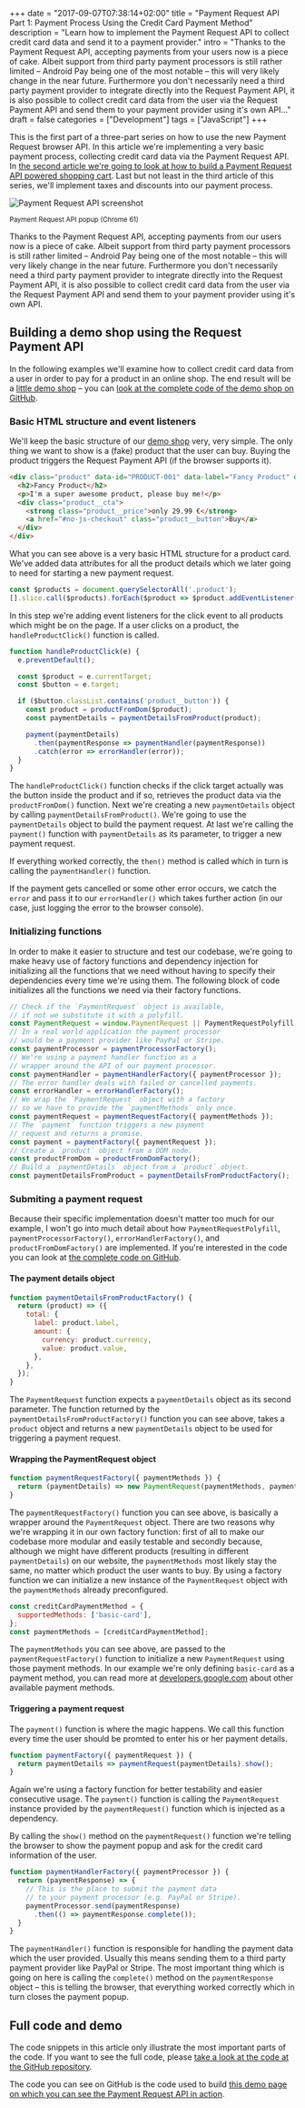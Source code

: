 +++
date = "2017-09-07T07:38:14+02:00"
title = "Payment Request API Part 1: Payment Process Using the Credit Card Payment Method"
description = "Learn how to implement the Payment Request API to collect credit card data and send it to a payment provider."
intro = "Thanks to the Payment Request API, accepting payments from your users now is a piece of cake. Albeit support from third party payment processors is still rather limited – Android Pay being one of the most notable – this will very likely change in the near future. Furthermore you don't necessarily need a third party payment provider to integrate directly into the Request Payment API, it is also possible to collect credit card data from the user via the Request Payment API and send them to your payment provider using it's own API..."
draft = false
categories = ["Development"]
tags = ["JavaScript"]
+++

This is the first part of a three-part series on how to use the new Payment Request browser API. In this article we're implementing a very basic payment process, collecting credit card data via the Payment Request API. In [the second article we're going to look at how to build a Payment Request API powered shopping cart](/blog/payment-request-api-building-a-shopping-cart/). Last but not least in the third article of this series, we'll implement taxes and discounts into our payment process.

<div class="c-content__figure">
  <div class="c-content__broad">
    <img srcset="/images/2017-09-07/payment-request-api-screenshot.png 2x" alt="Payment Request API screenshot">
  </div>
  <p class="c-content__caption">
    <small>Payment Request API popup (Chrome 61)</small>
  </p>
</div>

Thanks to the Payment Request API, accepting payments from our users now is a piece of cake. Albeit support from third party payment processors is still rather limited – Android Pay being one of the most notable – this will very likely change in the near future. Furthermore you don't necessarily need a third party payment provider to integrate directly into the Request Payment API, it is also possible to collect credit card data from the user via the Request Payment API and send them to your payment provider using it's own API.

## Building a demo shop using the Request Payment API

In the following examples we'll examine how to collect credit card data from a user in order to pay for a product in an online shop. The end result will be a [little demo shop](/demos/2017-09-07/payment-request-api/) – you can [look at the complete code of the demo shop on GitHub](https://github.com/maoberlehner/markus-oberlehner-net/tree/dev/static/demos/2017-09-07/payment-request-api/index.html).

### Basic HTML structure and event listeners

We'll keep the basic structure of our [demo shop](/demos/2017-09-07/payment-request-api/) very, very simple. The only thing we want to show is a (fake) product that the user can buy. Buying the product triggers the Request Payment API (if the browser supports it).

```html
<div class="product" data-id="PRODUCT-001" data-label="Fancy Product" data-currency="EUR" data-value="29.99">
  <h2>Fancy Product</h2>
  <p>I'm a super awesome product, please buy me!</p>
  <div class="product__cta">
    <strong class="product__price">only 29.99 €</strong>
    <a href="#no-js-checkout" class="product__button">Buy</a>
  </div>
</div>
```

What you can see above is a very basic HTML structure for a product card. We've added data attributes for all the product details which we later going to need for starting a new payment request.

```js
const $products = document.querySelectorAll('.product');
[].slice.call($products).forEach($product => $product.addEventListener('click', handleProductClick));
```

In this step we're adding event listeners for the click event to all products which might be on the page. If a user clicks on a product, the `handleProductClick()` function is called.

```js
function handleProductClick(e) {
  e.preventDefault();

  const $product = e.currentTarget;
  const $button = e.target;

  if ($button.classList.contains('product__button')) {
    const product = productFromDom($product);
    const paymentDetails = paymentDetailsFromProduct(product);

    payment(paymentDetails)
      .then(paymentResponse => paymentHandler(paymentResponse))
      .catch(error => errorHandler(error));
  }
}
```

The `handleProductClick()` function checks if the click target actually was the button inside the product and if so, retrieves the product data via the `productFromDom()` function. Next we're creating a new `paymentDetails` object by calling `paymentDetailsFromProduct()`. We're going to use the `paymentDetails` object to build the payment request. At last we're calling the `payment()` function with `paymentDetails` as its parameter, to trigger a new payment request.

If everything worked correctly, the `then()` method is called which in turn is calling the `paymentHandler()` function.

If the payment gets cancelled or some other error occurs, we catch the `error` and pass it to our `errorHandler()` which takes further action (in our case, just logging the error to the browser console).

### Initializing functions

In order to make it easier to structure and test our codebase, we're going to make heavy use of factory functions and dependency injection for initializing all the functions that we need without having to specify their dependencies every time we're using them. The following block of code initializes all the functions we need via their factory functions.

```js
// Check if the `PaymentRequest` object is available,
// if not we substitute it with a polyfill.
const PaymentRequest = window.PaymentRequest || PaymentRequestPolyfill;
// In a real world application the payment processor
// would be a payment provider like PayPal or Stripe.
const paymentProcessor = paymentProcessorFactory();
// We're using a payment handler function as a
// wrapper around the API of our payment processor.
const paymentHandler = paymentHandlerFactory({ paymentProcessor });
// The error handler deals with failed or cancelled payments.
const errorHandler = errorHandlerFactory();
// We wrap the `PaymentRequest` object with a factory
// so we have to provide the `paymentMethods` only once.
const paymentRequest = paymentRequestFactory({ paymentMethods });
// The `payment` function triggers a new payment
// request and returns a promise.
const payment = paymentFactory({ paymentRequest });
// Create a `product` object from a DOM node.
const productFromDom = productFromDomFactory();
// Build a `paymentDetails` object from a `product` object.
const paymentDetailsFromProduct = paymentDetailsFromProductFactory();
```

### Submiting a payment request

Because their specific implementation doesn't matter too much for our example, I won't go into much detail about how `PaymentRequestPolyfill`, `paymentProcessorFactory()`, `errorHandlerFactory()`, and `productFromDomFactory()` are implemented. If you're interested in the code you can look at [the complete code on GitHub](https://github.com/maoberlehner/markus-oberlehner-net/tree/dev/static/demos/2017-09-07/payment-request-api/index.html).

#### The payment details object

```js
function paymentDetailsFromProductFactory() {
  return (product) => ({
    total: {
      label: product.label,
      amount: {
        currency: product.currency,
        value: product.value,
      },
    },
  });
}
```

The `PaymentRequest` function expects a `paymentDetails` object as its second parameter. The function returned by the `paymentDetailsFromProductFactory()` function you can see above, takes a `product` object and returns a new `paymentDetails` object to be used for triggering a payment request.

#### Wrapping the PaymentRequest object

```js
function paymentRequestFactory({ paymentMethods }) {
  return (paymentDetails) => new PaymentRequest(paymentMethods, paymentDetails);
}
```

The `paymentRequestFactory()` function you can see above, is basically a wrapper around the `PaymentRequest` object. There are two reasons why we're wrapping it in our own factory function: first of all to make our codebase more modular and easily testable and secondly because, although we might have different products (resulting in different `paymentDetails`) on our website, the `paymentMethods` most likely stay the same, no matter which product the user wants to buy. By using a factory function we can initialize a new instance of the `PaymentRequest` object with the `paymentMethods` already preconfigured.

```js
const creditCardPaymentMethod = {
  supportedMethods: ['basic-card'],
};
const paymentMethods = [creditCardPaymentMethod];
```

The `paymentMethods` you can see above, are passed to the `paymentRequestFactory()` function to initialize a new `PaymentRequest` using those payment methods. In our example we're only defining `basic-card` as a payment method, you can read more at [developers.google.com](https://developers.google.com/web/fundamentals/discovery-and-monetization/payment-request/deep-dive-into-payment-request#defining_supported_payment_methods) about other available payment methods.

#### Triggering a payment request

The `payment()` function is where the magic happens. We call this function every time the user should be promted to enter his or her payment details.

```js
function paymentFactory({ paymentRequest }) {
  return paymentDetails => paymentRequest(paymentDetails).show();
}
```

Again we're using a factory function for better testability and easier consecutive usage. The `payment()` function is calling the `PaymentRequest` instance provided by the `paymentRequest()` function which is injected as a dependency.

By calling the `show()` method on the `paymentRequest()` function we're telling the browser to show the payment popup and ask for the credit card information of the user.

```js
function paymentHandlerFactory({ paymentProcessor }) {
  return (paymentResponse) => {
    // This is the place to submit the payment data
    // to your payment processor (e.g. PayPal or Stripe).
    paymentProcessor.send(paymentResponse)
      .then(() => paymentResponse.complete());
  }
}
```

The `paymentHandler()` function is responsible for handling the payment data which the user provided. Usually this means sending them to a third party payment provider like PayPal or Stripe. The most important thing which is going on here is calling the `complete()` method on the `paymentResponse` object – this is telling the browser, that everything worked correctly which in turn closes the payment popup.

## Full code and demo

The code snippets in this article only illustrate the most important parts of the code. If you want to see the full code, please [take a look at the code at the GitHub repository](https://github.com/maoberlehner/markus-oberlehner-net/tree/dev/static/demos/2017-09-07/payment-request-api/index.html).

The code you can see on GitHub is the code used to build [this demo page on which you can see the Payment Request API in action](/demos/2017-09-07/payment-request-api/).
